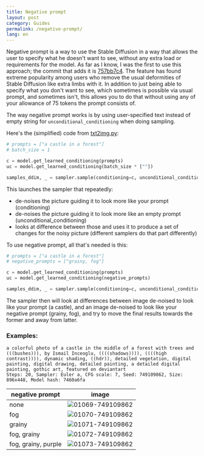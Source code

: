 ```yaml
---
title: Negative prompt
layout: post
category: Guides
permalink: /negative-prompt/
lang: en
---
```

Negative prompt is a way to use the Stable Diffusion in a way that allows the user to specify what he doesn't want to see, without any extra load or requirements for the model. As far as I know, I was the first to use this approach; the commit that adds it is [757bb7c4](https://github.com/AUTOMATIC1111/stable-diffusion-webui/commit/757bb7c46b20651853ee23e3109ac4f9fb06a061). The feature has found extreme popularity among users who remove the usual deformities of Stable Diffusion like extra limbs with it. In addition to just being able to specify what you don't want to see, which sometimes is possible via usual prompt, and sometimes isn't, this allows you to do that without using any of your allowance of 75 tokens the prompt consists of.

The way negative prompt works is by using user-specified text instead of empty string for `unconditional_conditioning` when doing sampling.

Here's the (simplified) code from [txt2img.py](https://github.com/CompVis/stable-diffusion/blob/main/scripts/txt2img.py):

```python
# prompts = ["a castle in a forest"]
# batch_size = 1

c = model.get_learned_conditioning(prompts)
uc = model.get_learned_conditioning(batch_size * [""])

samples_ddim, _ = sampler.sample(conditioning=c, unconditional_conditioning=uc, [...])
```

This launches the sampler that repeatedly:
- de-noises the picture guiding it to look more like your prompt (conditioning)
- de-noises the picture guiding it to look more like an empty prompt (unconditional_conditioning)
- looks at difference between those and uses it to produce a set of changes for the noisy picture (different samplers do that part differently)

To use negative prompt, all that's needed is this:

```python
# prompts = ["a castle in a forest"]
# negative_prompts = ["grainy, fog"]

c = model.get_learned_conditioning(prompts)
uc = model.get_learned_conditioning(negative_prompts)

samples_ddim, _ = sampler.sample(conditioning=c, unconditional_conditioning=uc, [...])
```

The sampler then will look at differences between image de-noised to look like your prompt (a castle), and an image de-noised to look like your negative prompt (grainy, fog), and try to move the final results towards the former and away from latter.

### Examples:

```
a colorful photo of a castle in the middle of a forest with trees and (((bushes))), by Ismail Inceoglu, ((((shadows)))), ((((high contrast)))), dynamic shading, ((hdr)), detailed vegetation, digital painting, digital drawing, detailed painting, a detailed digital painting, gothic art, featured on deviantart
Steps: 20, Sampler: Euler a, CFG scale: 7, Seed: 749109862, Size: 896x448, Model hash: 7460a6fa
```

| negative prompt     | image                                                                                                                     |
|---------------------|---------------------------------------------------------------------------------------------------------------------------|
| none                | ![01069-749109862](https://user-images.githubusercontent.com/20920490/192156368-18360487-0dcf-4b7d-b57e-b3fa80a81f1a.png) |
| fog                 | ![01070-749109862](https://user-images.githubusercontent.com/20920490/192156405-9c43ba8c-4eb8-415d-9f4d-902c8cf69b6d.png) |
| grainy              | ![01071-749109862](https://user-images.githubusercontent.com/20920490/192156421-17e53296-df5c-4e82-bf9a-f1ca562d3ad0.png) |
| fog, grainy         | ![01072-749109862](https://user-images.githubusercontent.com/20920490/192156430-3d05e5c4-2b86-409c-a357-a31178e0cb30.png) |
| fog, grainy, purple | ![01073-749109862](https://user-images.githubusercontent.com/20920490/192156440-ec59abe8-1a18-4372-a100-0da8bc1f8d13.png) |
